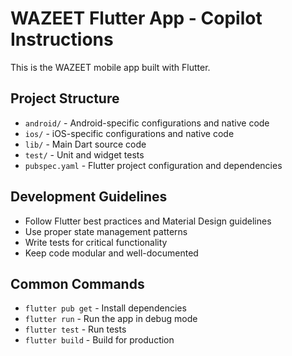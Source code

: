 # WAZEET Flutter App - Copilot Instructions

This is the WAZEET mobile app built with Flutter. 

## Project Structure
- `android/` - Android-specific configurations and native code
- `ios/` - iOS-specific configurations and native code  
- `lib/` - Main Dart source code
- `test/` - Unit and widget tests
- `pubspec.yaml` - Flutter project configuration and dependencies

## Development Guidelines
- Follow Flutter best practices and Material Design guidelines
- Use proper state management patterns
- Write tests for critical functionality
- Keep code modular and well-documented

## Common Commands
- `flutter pub get` - Install dependencies
- `flutter run` - Run the app in debug mode
- `flutter test` - Run tests
- `flutter build` - Build for production